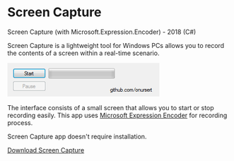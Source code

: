 # Screen Capture
<p>Screen Capture (with Microsoft.Expression.Encoder) - 2018 (C#)</p>
<p>Screen Capture is a lightweight tool for Windows PCs allows you to record the contents of a screen within a real-time scenario.</p>
<img src="ScreenCapture.png">
<p>The interface consists of a small screen that allows you to start or stop recording easily. This app uses <a href="https://www.microsoft.com/en-us/download/details.aspx?id=18974">Microsoft Expression Encoder</a> for recording process.</p>
<p>Screen Capture app doesn't require installation.</p>
<a href="https://github.com/onursert/ScreenCapture/raw/master/ScreenCapture.zip">Download Screen Capture</a>
